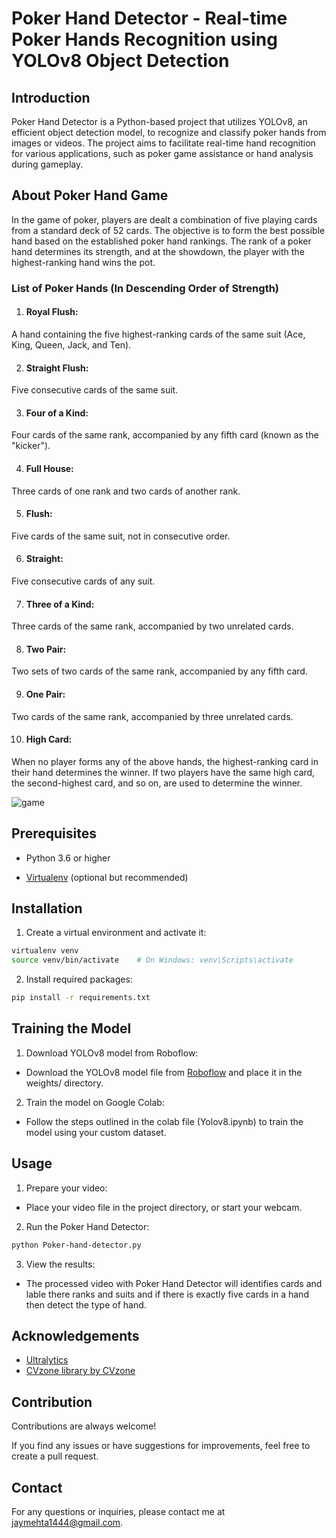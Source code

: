 

# Poker Hand Detector - Real-time Poker Hands Recognition using YOLOv8 Object Detection






## Introduction

Poker Hand Detector is a Python-based project that utilizes YOLOv8, an efficient object detection model, to recognize and classify poker hands from images or videos. The project aims to facilitate real-time hand recognition for various applications, such as poker game assistance or hand analysis during gameplay.

## About Poker Hand Game
In the game of poker, players are dealt a combination of five playing cards from a standard deck of 52 cards. The objective is to form the best possible hand based on the established poker hand rankings. The rank of a poker hand determines its strength, and at the showdown, the player with the highest-ranking hand wins the pot.

### List of Poker Hands (In Descending Order of Strength)

1. #### Royal Flush: 
A hand containing the five highest-ranking cards of the same suit (Ace, King, Queen, Jack, and Ten).

2. #### Straight Flush: 
Five consecutive cards of the same suit.

3. #### Four of a Kind: 
Four cards of the same rank, accompanied by any fifth card (known as the "kicker").

4. #### Full House: 
Three cards of one rank and two cards of another rank.

5. #### Flush: 
Five cards of the same suit, not in consecutive order.

6. #### Straight: 
Five consecutive cards of any suit.

7. #### Three of a Kind: 
Three cards of the same rank, accompanied by two unrelated cards.

8. #### Two Pair: 
Two sets of two cards of the same rank, accompanied by any fifth card.

9. #### One Pair: 
Two cards of the same rank, accompanied by three unrelated cards.

10. #### High Card: 
When no player forms any of the above hands, the highest-ranking card in their hand determines the winner. If two players have the same high card, the second-highest card, and so on, are used to determine the winner.



![game](https://github.com/ishita126jain/Poker-Hand-Detector/assets/91709949/eb75e7f6-3b6a-4587-8d94-22ede9cd4133)
## Prerequisites

- Python 3.6 or higher

- [Virtualenv](https://virtualenv.pypa.io/en/latest/) (optional but recommended)

## Installation

1. Create a virtual environment and activate it:

```bash
virtualenv venv
source venv/bin/activate    # On Windows: venv\Scripts\activate
```
2. Install required packages:
```bash
pip install -r requirements.txt
```
## Training the Model
1. Download YOLOv8 model from Roboflow:

- Download the YOLOv8 model file from [Roboflow](https://universe.roboflow.com/) and place it in the weights/ directory.

2. Train the model on Google Colab:

- Follow the steps outlined in the colab file (Yolov8.ipynb) to train the model using your custom dataset.
  
## Usage

1. Prepare your video:

- Place your video file in the project directory, or start your webcam.


2. Run the Poker Hand Detector:
```bash
python Poker-hand-detector.py 
``` 

3. View the results:

- The processed video with Poker Hand Detector will identifies cards and lable there ranks and suits and if there is exactly five cards in a hand then detect the type of hand.


## Acknowledgements

 - [Ultralytics](https://github.com/ultralytics/ultralytics)
 - [CVzone library by CVzone](https://github.com/cvzone/cvzone)
 


## Contribution

Contributions are always welcome!

If you find any issues or have suggestions for improvements, feel free to create a pull request.


## Contact
For any questions or inquiries, please contact me at [jaymehta1444@gmail.com](jaymehta1444@gmail.com).
